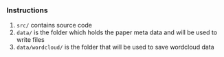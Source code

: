 ### Instructions

1. `src/` contains source code
2. `data/` is the folder which holds the paper meta data and will be used to write files
3. `data/wordcloud/` is the folder that will be used to save wordcloud data
